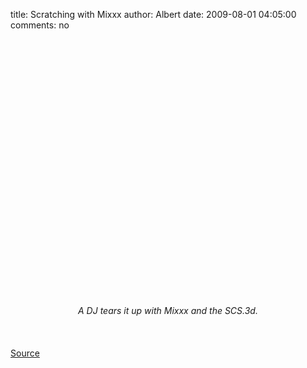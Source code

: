 title: Scratching with Mixxx
author: Albert
date: 2009-08-01 04:05:00
comments: no

<br><br />
<center><object height="344" width="425"><param name="movie" value="http://www.youtube.com/v/nQ_UyreA4kg&amp;hl=en&amp;fs=1&amp;"><param name="allowFullScreen" value="true"><param name="allowscriptaccess" value="always"><embed src="https://www.youtube.com/v/nQ_UyreA4kg&amp;hl=en&amp;fs=1&amp;" type="application/x-shockwave-flash" allowscriptaccess="always" allowfullscreen="true" height="344" width="425"></embed>
</object>
<br />
<br />
<br />
<i>A DJ tears it up with Mixxx and the SCS.3d.</i>
<br />
</center>
<br />
<br><br />
<a href="http://forums.stantondj.com/viewtopic.php?f=8&amp;t=459">Source</a>
 <br />
<br>
